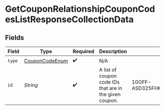 # GetCouponRelationshipCouponCodesListResponseCollectionData


## Fields

| Field                                                       | Type                                                        | Required                                                    | Description                                                 | Example                                                     |
| ----------------------------------------------------------- | ----------------------------------------------------------- | ----------------------------------------------------------- | ----------------------------------------------------------- | ----------------------------------------------------------- |
| `type`                                                      | [CouponCodeEnum](../../models/components/CouponCodeEnum.md) | :heavy_check_mark:                                          | N/A                                                         |                                                             |
| `id`                                                        | *String*                                                    | :heavy_check_mark:                                          | A list of coupon code IDs that are in the given coupon.     | 10OFF-ASD325FHK324UJDOI2M3JNES99                            |